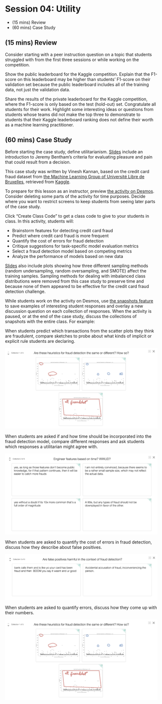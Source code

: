 # Session 04: Utility

- (15 mins) Review
- (60 mins) Case Study

## (15 mins) Review

Consider starting with a peer instruction question on a topic that students struggled with from the first three sessions or while working on the competition.

Show the public leaderboard for the Kaggle competition. Explain that the F1-score on this leaderboard may be higher than students’ F1-score on their validation set because the public leaderboard includes all of the training data, not just the validation data.

Share the results of the private leaderboard for the Kaggle competition, where the F1-score is only based on the test (hold-out) set. Congratulate all students for their work. Highlight some interesting ideas or questions from students whose teams did not make the top three to demonstrate to students that their Kaggle leaderboard ranking does not define their worth as a machine learning practitioner.

## (60 mins) Case Study

Before starting the case study, define utilitarianism. [Slides](https://docs.google.com/presentation/d/18YLnUL4r4q-bp9l8a9VynJb7gf0wXnyN8wnhBLyjTsg/edit#slide=id.g4c29fe321c_0_5) include an introduction to Jeremy Bentham’s criteria for evaluating pleasure and pain that could result from a decision.

This case study was written by Vinesh Kannan, based on the credit card fraud dataset from [the Machine Learning Group of Université Libre de Bruxelles](http://mlg.ulb.ac.be/), retrieved from [Kaggle](https://www.kaggle.com/mlg-ulb/creditcardfraud).

To prepare for this lesson as an instructor, preview [the activity on Desmos](https://teacher.desmos.com/activitybuilder/custom/5c342473ab76240f4a4848ab). Consider deleting some parts of the activity for time purposes. Decide where you want to restrict screens to keep students from seeing later parts of the case study.

Click “Create Class Code” to get a class code to give to your students in class. In this activity, students will:

- Brainstorm features for detecting credit card fraud
- Predict where credit card fraud is more frequent
- Quantify the cost of errors for fraud detection
- Critique suggestions for task-specific model evaluation metrics
- Select a fraud detection model based on competing metrics
- Analyze the performance of models based on new data

[Slides](https://docs.google.com/presentation/d/18YLnUL4r4q-bp9l8a9VynJb7gf0wXnyN8wnhBLyjTsg/edit#slide=id.g4c29fe321c_1_376) also include plots showing how three different sampling methods (random undersampling, random oversampling, and SMOTE) affect the training samples. Sampling methods for dealing with imbalanced class distributions were removed from this case study to preserve time and because none of them appeared to be effective for the credit card fraud detection challenge.

While students work on the activity on Desmos, use [the snapshots feature](http://blog.mrmeyer.com/2018/orchestrate-more-productive-mathematics-discussions-with-desmos-snapshots/) to save examples of interesting student responses and overlay a new discussion question on each collection of responses. When the activity is paused, or at the end of the case study, discuss the collections of snapshots with the entire class. For example:

When students predict which transactions from the scatter plots they think are fraudulent, compare sketches to probe about what kinds of implicit or explicit rule students are declaring.

![Collection of student responses: drawings of which transactions they think are fraudulent.](assets/collection1.png)

When students are asked if and how time should be incorporated into the fraud detection model, compare different responses and ask students which responses a utilitarian might agree with.

![Collection of student responses: opinions about engineering features based on time of purchase.](assets/collection2.png)

When students are asked to quantify the cost of errors in fraud detection, discuss how they describe about false positives.

![Collection of student responses: opinions about the importance of false positives.](assets/collection3.png)

When students are asked to quantify errors, discuss how they come up with their numbers.

![Collection of student responses: ideas for quantifying the cost of errors.](assets/collection1.png)

